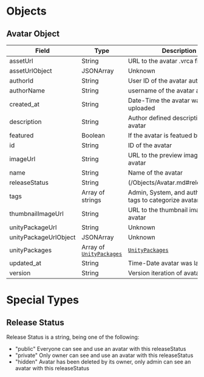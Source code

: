 # Objects

## Avatar Object

| Field                 | Type                                                                    | Description                                                    |
|-----------------------|-------------------------------------------------------------------------|----------------------------------------------------------------|
| assetUrl              | String                                                                  | URL to the avatar .vrca file                                   |
| assetUrlObject        | JSONArray                                                               | Unknown                                                        |
| authorId              | String                                                                  | User ID of the avatar author                                   |
| authorName            | String                                                                  | username of the avatar author                                  |
| created_at            | String                                                                  | Date-Time the avatar was first uploaded                        |
| description           | String                                                                  | Author defined description of the avatar                       |
| featured              | Boolean                                                                 | If the avatar is featued by VRChat                             |
| id                    | String                                                                  | ID of the avatar                                               |
| imageUrl              | String                                                                  | URL to the preview image of the avatar                         |
| name                  | String                                                                  | Name of the avatar                                             |
| releaseStatus         | String                                                                  | (/Objects/Avatar.md#releasestatus)                             |
| tags                  | Array of strings                                                        | Admin, System, and author defined tags to categorize avatar    |
| thumbnailImageUrl     | String                                                                  | URL to the thumbnail image of the avatar                       |
| unityPackageUrl       | String                                                                  | Unknown                                                        |
| unityPackageUrlObject | JSONArray                                                               | Unknown                                                        |
| unityPackages         | Array of [`UnityPackages`](/Objects/unityPackage.md#unitypackageobject) | [`UnityPackages`](/Objects/unityPackage.md#unitypackageobject) |
| updated_at            | String                                                                  | Time-Date avatar was last updated                              |
| version               | String                                                                  | Version iteration of avatar                                    |

# Special Types

## Release Status

Release Status is a string, being one of the following:
 - "public" Everyone can see and use an avatar with this releaseStatus
 - "private" Only owner can see and use an avatar with this releaseStatus
 - "hidden" Avatar has been deleted by its owner, only admin can see an avatar with this releaseStatus

